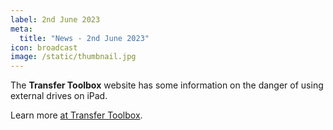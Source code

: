 ```yaml
---
label: 2nd June 2023
meta:
  title: "News - 2nd June 2023"
icon: broadcast
image: /static/thumbnail.jpg
---
```


The **Transfer Toolbox** website has some information on the danger of using external drives on iPad.

Learn more [at Transfer Toolbox](https://transfertoolbox.io/how-to-use/#danger-using-external-drives-on-ipad).